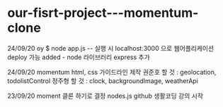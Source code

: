 # our-fisrt-project---momentum-clone


24/09/20 oy
$ node app.js  -- 실행 시 localhost:3000 으로 웹어플리케이션 deploy 가능
added - node 라이브러리 express 추가


24/09/20
momentum html, css 가이드라인 제작
권준호 할 것 : geolocation, todolistControl 정주형 할 것 : clock, backgroundImage, weatherApi


23/09/20
moment 클론 하기로 결정
nodes.js github 생활코딩 강의 시작

